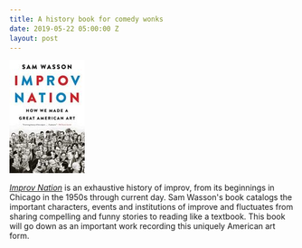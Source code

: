 ```yaml
---
title: A history book for comedy wonks
date: 2019-05-22 05:00:00 Z
layout: post
---
```


![](/assets/images/51T49lvb8NL-133x200.jpg)

_[Improv Nation](https://www.goodreads.com/book/show/33596295-improv-nation)_ is an exhaustive history of improv, from its beginnings in Chicago in the 1950s through current day. Sam Wasson's book catalogs the important characters, events and institutions of improve and fluctuates from sharing compelling and funny stories to reading like a textbook. This book will go down as an important work recording this uniquely American art form.
